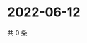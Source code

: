 # 2022-06-12

共 0 条

<!-- BEGIN WEIBO -->
<!-- 最后更新时间 Sun Jun 12 2022 06:11:31 GMT+0800 (China Standard Time) -->

<!-- END WEIBO -->
